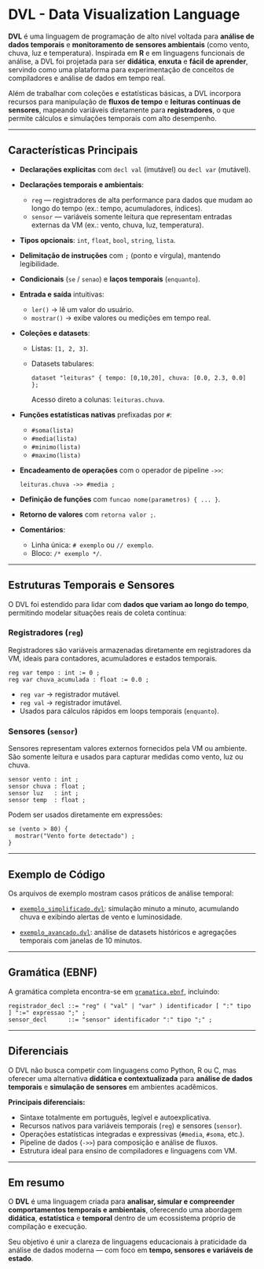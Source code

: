 # DVL - Data Visualization Language

**DVL** é uma linguagem de programação de alto nível voltada para **análise de dados temporais** e **monitoramento de sensores ambientais** (como vento, chuva, luz e temperatura).
Inspirada em **R** e em linguagens funcionais de análise, a DVL foi projetada para ser **didática**, **enxuta** e **fácil de aprender**, servindo como uma plataforma para experimentação de conceitos de compiladores e análise de dados em tempo real.

Além de trabalhar com coleções e estatísticas básicas, a DVL incorpora recursos para manipulação de **fluxos de tempo** e **leituras contínuas de sensores**, mapeando variáveis diretamente para **registradores**, o que permite cálculos e simulações temporais com alto desempenho.

---

## Características Principais

* **Declarações explícitas** com `decl val` (imutável) ou `decl var` (mutável).
* **Declarações temporais e ambientais**:

  * `reg` — registradores de alta performance para dados que mudam ao longo do tempo (ex.: tempo, acumuladores, índices).
  * `sensor` — variáveis somente leitura que representam entradas externas da VM (ex.: vento, chuva, luz, temperatura).
* **Tipos opcionais**: `int`, `float`, `bool`, `string`, `lista`.
* **Delimitação de instruções** com `;` (ponto e vírgula), mantendo legibilidade.
* **Condicionais** (`se` / `senao`) e **laços temporais** (`enquanto`).
* **Entrada e saída** intuitivas:

  * `ler()` → lê um valor do usuário.
  * `mostrar()` → exibe valores ou medições em tempo real.
* **Coleções e datasets**:

  * Listas: `[1, 2, 3]`.
  * Datasets tabulares:

    ```dvl
    dataset "leituras" { tempo: [0,10,20], chuva: [0.0, 2.3, 0.0] };
    ```

    Acesso direto a colunas: `leituras.chuva`.
* **Funções estatísticas nativas** prefixadas por `#`:

  * `#soma(lista)`
  * `#media(lista)`
  * `#minimo(lista)`
  * `#maximo(lista)`
* **Encadeamento de operações** com o operador de pipeline `->>`:

  ```dvl
  leituras.chuva ->> #media ;
  ```
* **Definição de funções** com `funcao nome(parametros) { ... }`.
* **Retorno de valores** com `retorna valor ;`.
* **Comentários**:

  * Linha única: `# exemplo` ou `// exemplo`.
  * Bloco: `/* exemplo */`.

---

## Estruturas Temporais e Sensores

O DVL foi estendido para lidar com **dados que variam ao longo do tempo**, permitindo modelar situações reais de coleta contínua:

### Registradores (`reg`)

Registradores são variáveis armazenadas diretamente em registradores da VM, ideais para contadores, acumuladores e estados temporais.

```dvl
reg var tempo : int := 0 ;
reg var chuva_acumulada : float := 0.0 ;
```

* `reg var` → registrador mutável.
* `reg val` → registrador imutável.
* Usados para cálculos rápidos em loops temporais (`enquanto`).

### Sensores (`sensor`)

Sensores representam valores externos fornecidos pela VM ou ambiente.
São somente leitura e usados para capturar medidas como vento, luz ou chuva.

```dvl
sensor vento : int ;
sensor chuva : float ;
sensor luz   : int ;
sensor temp  : float ;
```

Podem ser usados diretamente em expressões:

```dvl
se (vento > 80) {
  mostrar("Vento forte detectado") ;
}
```

---

## Exemplo de Código

Os arquivos de exemplo mostram casos práticos de análise temporal:

* [`exemplo_simplificado.dvl`](./exemplo_simplificado.dvl):
  simulação minuto a minuto, acumulando chuva e exibindo alertas de vento e luminosidade.

* [`exemplo_avancado.dvl`](./exemplo_avancado.dvl):
  análise de datasets históricos e agregações temporais com janelas de 10 minutos.

---

## Gramática (EBNF)

A gramática completa encontra-se em [`gramatica.ebnf`](./gramatica.ebnf), incluindo:

```
registrador_decl ::= "reg" ( "val" | "var" ) identificador [ ":" tipo ] ":=" expressao ";" ;
sensor_decl      ::= "sensor" identificador ":" tipo ";" ;
```

---

## Diferenciais

O DVL não busca competir com linguagens como Python, R ou C, mas oferecer uma alternativa **didática e contextualizada** para **análise de dados temporais** e **simulação de sensores** em ambientes acadêmicos.

**Principais diferenciais:**

* Sintaxe totalmente em português, legível e autoexplicativa.
* Recursos nativos para variáveis temporais (`reg`) e sensores (`sensor`).
* Operações estatísticas integradas e expressivas (`#media`, `#soma`, etc.).
* Pipeline de dados (`->>`) para composição e análise de fluxos.
* Estrutura ideal para ensino de compiladores e linguagens com VM.

---

## Em resumo

O **DVL** é uma linguagem criada para **analisar, simular e compreender comportamentos temporais e ambientais**, oferecendo uma abordagem **didática**, **estatística** e **temporal** dentro de um ecossistema próprio de compilação e execução.

Seu objetivo é unir a clareza de linguagens educacionais à praticidade da análise de dados moderna — com foco em **tempo, sensores e variáveis de estado**.
